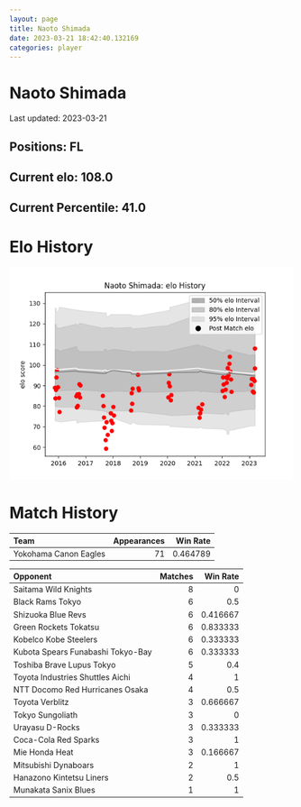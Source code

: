 ```yaml
---  
layout: page  
title: Naoto Shimada  
date: 2023-03-21 18:42:40.132169  
categories: player  
---
```

# Naoto Shimada


Last updated: 2023-03-21
## Positions: FL

## Current elo: 108.0

## Current Percentile: 41.0

# Elo History


![elo history](history_NaotoShimada.png)
# Match History


| Team                  |   Appearances |   Win Rate |
|:----------------------|--------------:|-----------:|
| Yokohama Canon Eagles |            71 |   0.464789 |

| Opponent                          |   Matches |   Win Rate |
|:----------------------------------|----------:|-----------:|
| Saitama Wild Knights              |         8 |   0        |
| Black Rams Tokyo                  |         6 |   0.5      |
| Shizuoka Blue Revs                |         6 |   0.416667 |
| Green Rockets Tokatsu             |         6 |   0.833333 |
| Kobelco Kobe Steelers             |         6 |   0.333333 |
| Kubota Spears Funabashi Tokyo-Bay |         6 |   0.333333 |
| Toshiba Brave Lupus Tokyo         |         5 |   0.4      |
| Toyota Industries Shuttles Aichi  |         4 |   1        |
| NTT Docomo Red Hurricanes Osaka   |         4 |   0.5      |
| Toyota Verblitz                   |         3 |   0.666667 |
| Tokyo Sungoliath                  |         3 |   0        |
| Urayasu D-Rocks                   |         3 |   0.333333 |
| Coca-Cola Red Sparks              |         3 |   1        |
| Mie Honda Heat                    |         3 |   0.166667 |
| Mitsubishi Dynaboars              |         2 |   1        |
| Hanazono Kintetsu Liners          |         2 |   0.5      |
| Munakata Sanix Blues              |         1 |   1        |